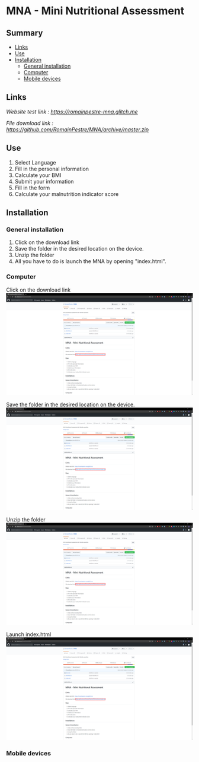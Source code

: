 # MNA - Mini Nutritional Assessment
## Summary
- [Links](#links)
- [Use](#use)
- [Installation](#installation)
  * [General installation](#general-installation)
  * [Computer](#computer)
  * [Mobile devices](#mobile-devices)
## Links
<i>Website test link : https://romainpestre-mna.glitch.me</i>

<i>File download link : https://github.com/RomainPestre/MNA/archive/master.zip</i>
## Use
1. Select Language
2. Fill in the personal information
3. Calculate your BMI
4. Submit your information
5. Fill in the form
6. Calculate your malnutrition indicator score

## Installation
### General installation
1. Click on the download link
2. Save the folder in the desired location on the device.
3. Unzip the folder
4. All you have to do is launch the MNA by opening "index.html".
### Computer
Click on the download link
<img src="resources/pictures/tutopc1.PNG" alt="Click on the download link">

Save the folder in the desired location on the device.
<img src="resources/pictures/tutopc1.PNG" alt="Save the folder">

Unzip the folder
<img src="resources/pictures/tutopc1.PNG" alt="Unzip the folder">

Launch index.html
<img src="resources/pictures/tutopc1.PNG" alt="Launch index.html">

### Mobile devices
